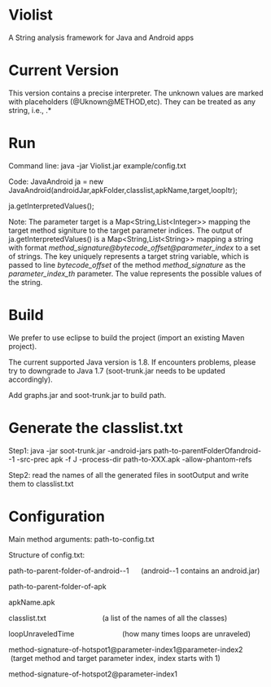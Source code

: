 # Violist
A String analysis framework for Java and Android apps

# Current Version
This version contains a precise interpreter. The unknown values are marked with placeholders (@Uknown@METHOD,etc). They can be treated as any string, i.e., .*

# Run
Command line: java -jar Violist.jar example/config.txt

Code:
JavaAndroid ja = new JavaAndroid(androidJar,apkFolder,classlist,apkName,target,loopItr);

ja.getInterpretedValues();

Note: The parameter target is a Map<String,List\<Integer\>> mapping the target method signiture to the target parameter indices.
  The output of ja.getInterpretedValues() is a Map<String,List\<String\>> mapping a string with format *method_signature@bytecode_offset@parameter_index* to a set of strings. The key uniquely represents a target string variable, which is passed to line *bytecode_offset* of the method *method_signature* as the *parameter_index_th* parameter. The value represents the possible values of the string.
  
# Build
We prefer to use eclipse to build the project (import an existing Maven project).

The current supported Java version is 1.8. If encounters problems, please try to downgrade to Java 1.7 (soot-trunk.jar needs to be updated accordingly).

Add graphs.jar and soot-trunk.jar to build path.

# Generate the classlist.txt
Step1: java -jar soot-trunk.jar -android-jars path-to-parentFolderOfandroid--1 -src-prec apk -f J -process-dir path-to-XXX.apk -allow-phantom-refs

Step2: read the names of all the generated files in sootOutput and write them to classlist.txt

# Configuration
Main method arguments: path-to-config.txt

Structure of config.txt:

path-to-parent-folder-of-android--1      (android--1 contains an android.jar)

path-to-parent-folder-of-apk

apkName.apk

classlist.txt                            (a list of the names of all the classes)

loopUnraveledTime                        (how many times loops are unraveled)

method-signature-of-hotspot1@parameter-index1@parameter-index2      (target method and target parameter index, index starts with 1)

method-signature-of-hotspot2@parameter-index1
